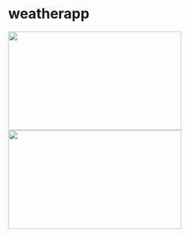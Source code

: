 # weatherapp
<img src="https://user-images.githubusercontent.com/77739006/163371159-b64d78e5-704b-49b8-9023-c66b8aa264c1.png" width="350" height="200">

<img src="https://user-images.githubusercontent.com/77739006/163371181-fb46bce3-5b18-4ffb-b146-37d54013e6d9.png" width="350" height="200">
